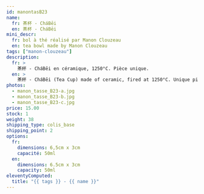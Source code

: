 ```yaml
---
id: manontasB23
name:
  fr: 茶杯 - CháBēi
  en: 茶杯 - CháBēi
mini_descr:
  fr: bol à thé réalisé par Manon Clouzeau
  en: tea bowl made by Manon Clouzeau
tags: ["manon-clouzeau"]
description:
  fr: >
    茶杯 - CháBēi en céramique, 1250°C. Pièce unique.
  en: >
    茶杯 - CháBēi (Tea Cup) made of ceramic, fired at 1250°C. Unique piece.
photos:
  - manon_tasse_B23-a.jpg
  - manon_tasse_B23-b.jpg
  - manon_tasse_B23-c.jpg
price: 15.00
stock: 1
weight: 38
shipping_type: colis_base
shipping_point: 2
options:
  fr:
    dimensions: 6,5cm x 3cm
    capacité: 50ml
  en:
    dimensions: 6.5cm x 3cm
    capacity: 50ml
eleventyComputed:
  title: "{{ tags }} - {{ name }}"
---
```

